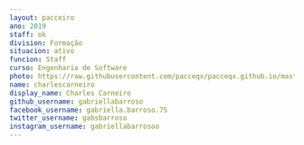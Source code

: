 ```yaml
---
layout: pacceiro
ano: 2019
staff: ok
division: Formação
situacion: ativo
funcion: Staff
curso: Engenharia de Software
photo: https://raw.githubusercontent.com/pacceqx/pacceqx.github.io/master/assets/pic/bolsistas/pacce (8).png
name: charlescarneiro
display_name: Charles Carneiro
github_username: gabriellabarroso
facebook_username: gabriella.barroso.75
twitter_username: gabsbarroso
instagram_username: gabriellabarrosoo
---
```


